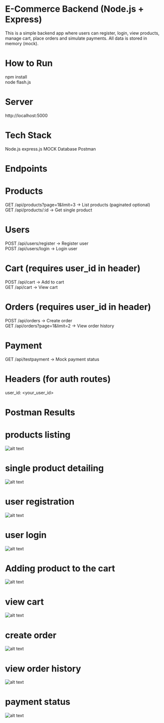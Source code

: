 # E-Commerce Backend (Node.js + Express)
This is a simple backend app where users can register, login, view products, manage cart, place orders and simulate payments. All data is stored in memory (mock).

# How to Run
npm install  
node flash.js

# Server
http://localhost:5000

# Tech Stack
Node.js
express.js
MOCK Database
Postman

# Endpoints

# Products
GET    /api/products?page=1&limit=3    → List products (paginated optional)  
GET    /api/products/:id               → Get single product

# Users
POST   /api/users/register             → Register user  
POST   /api/users/login                → Login user

# Cart (requires user_id in header)
POST   /api/cart                       → Add to cart  
GET    /api/cart                       → View cart

# Orders (requires user_id in header)
POST   /api/orders                     → Create order  
GET    /api/orders?page=1&limit=2     → View order history

# Payment
GET    /api/testpayment                → Mock payment status

# Headers (for auth routes)
user_id: <your_user_id>

# Postman Results
# products listing 
![alt text](/backend/postman/1.png)
# single product detailing
![alt text](/backend/postman/2.png)
# user registration
![alt text](/backend/postman/3.png)
# user login
![alt text](/backend/postman/4.png)
# Adding product to the cart
![alt text](/backend/postman/5.png)
# view cart
![alt text](/backend/postman/6.png)
# create order
![alt text](/backend/postman/7.png)
# view order history 
![alt text](/backend/postman/8.png)
# payment status
![alt text](/backend/postman/9.png)

